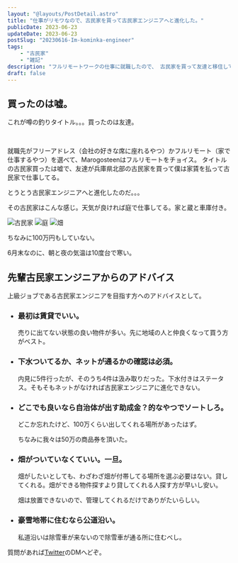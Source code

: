 ```yaml
---
layout: "@layouts/PostDetail.astro"
title: "仕事がリモワなので、古民家を買って古民家エンジニアへと進化した。"
publicDate: 2023-06-23
updateDate: 2023-06-23
postSlug: "20230616-Im-kominka-engineer"
tags: 
    - "古民家"
    - "雑記"
description: "フルリモートワークの仕事に就職したので、 古民家を買って友達と移住して古民家エンジニアへと進化した。"
draft: false
---
```


## 買ったのは嘘。

これが噂の釣りタイトル。。。買ったのは友達。

<br>

就職先がフリーアドレス（会社の好きな席に座れるやつ）かフルリモート（家で仕事するやつ）を選べて、Marogosteenはフルリモートをチョイス。
タイトルの古民家買ったは嘘で、友達が兵庫県北部の古民家を買って僕は家賃を払って古民家で仕事してる。

とうとう古民家エンジニアへと進化したのだ。。。

その古民家はこんな感じ。天気が良ければ庭で仕事してる。家と蔵と車庫付き。

![古民家](https://storage.googleapis.com/marogosteen-pages-storage/2023/kominka-house.png)
![庭](https://storage.googleapis.com/marogosteen-pages-storage/2023/kominka-niwa.png)
![畑](https://storage.googleapis.com/marogosteen-pages-storage/2023/kominka-hatake.png)

ちなみに100万円もしていない。

6月末なのに、朝と夜の気温は10度台で寒い。

## 先輩古民家エンジニアからのアドバイス

上級ジョブである古民家エンジニアを目指す方へのアドバイスとして。

- ### 最初は賃貸でいい。

    売りに出てない状態の良い物件が多い。先に地域の人と仲良くなって買う方がベスト。

- ### 下水ついてるか、ネットが通るかの確認は必須。

    内見に5件行ったが、そのうち4件は汲み取りだった。下水付きはステータス。そもそもネットがなければ古民家エンジニアに進化できない。

- ### どこでも良いなら自治体が出す助成金？的なやつでソートしろ。

    どこか忘れたけど、100万くらい出してくれる場所があったはず。

    ちなみに我々は50万の商品券を頂いた。

- ### 畑がついていなくていい。一旦。

    畑がしたいとしても、わざわざ畑が付帯してる場所を選ぶ必要はない。貸してくれる。畑ができる物件探すより貸してくれる人探す方が早いし安い。

    畑は放置できないので、管理してくれるだけでありがたいらしい。

- ### 豪雪地帯に住むなら公道沿い。

    私道沿いは除雪車が来ないので除雪車が通る所に住むべし。

質問があれば[Twitter](https://twitter.com/marogosteen)のDMへどぞ。